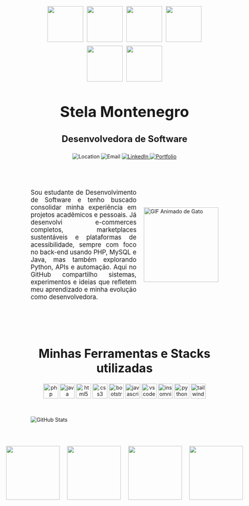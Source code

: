 <div style="display: flex; justify-content: center; flex-wrap: wrap; gap: 10px;">
  <img src="https://i.pinimg.com/originals/22/89/f2/2289f2d12ec3671717ae25b6a33b3aeb.gif" style="width: 10vw; max-width: 150px; height: auto;"/>
  <img src="https://i.pinimg.com/originals/22/89/f2/2289f2d12ec3671717ae25b6a33b3aeb.gif" style="width: 10vw; max-width: 150px; height: auto;"/>
  <img src="https://i.pinimg.com/originals/22/89/f2/2289f2d12ec3671717ae25b6a33b3aeb.gif" style="width: 10vw; max-width: 150px; height: auto;"/>
  <img src="https://i.pinimg.com/originals/22/89/f2/2289f2d12ec3671717ae25b6a33b3aeb.gif" style="width: 10vw; max-width: 150px; height: auto;"/>
  <img src="https://i.pinimg.com/originals/22/89/f2/2289f2d12ec3671717ae25b6a33b3aeb.gif" style="width: 10vw; max-width: 150px; height: auto;"/>
  <img src="https://i.pinimg.com/originals/22/89/f2/2289f2d12ec3671717ae25b6a33b3aeb.gif" style="width: 10vw; max-width: 150px; height: auto;"/>
</div>

<h1 align="center" style="font-size: 2.5rem;">Stela Montenegro</h1>
<h3 align="center" style="font-size: 1.5rem;">Desenvolvedora de Software</h3>

<div align="center">
  <img src="https://img.shields.io/badge/Location-São%20Paulo%2C%20Brasil-00B5A1?style=for-the-badge&logo=location-arrow" alt="Location" />
  <img src="https://img.shields.io/badge/Email-stelamontenegro37%40gmail.com-00B5A1?style=for-the-badge&logo=gmail" alt="Email" />
  <a href="https://www.linkedin.com/in/stelasm/">
    <img src="https://img.shields.io/badge/LinkedIn-Stela%20Montenegro-00B5A1?style=for-the-badge&logo=linkedin" alt="LinkedIn" />
  </a>
  <a href="https://stela-sm.github.io/portifolio/">
    <img src="https://img.shields.io/badge/Portfolio-stela--sm.github.io%2Fportifolio-00B5A1?style=for-the-badge&logo=github" alt="Portfolio" />
  </a>
</div>

<br><br>
<div style="display: flex; align-items: center; justify-content: center; width: 100%;">
  <p style="margin-right: 20px; font-size: 1.2em; max-width: 600px; text-align: justify;">
    Sou estudante de Desenvolvimento de Software e tenho buscado consolidar minha experiência em projetos acadêmicos e pessoais. Já desenvolvi e-commerces completos, marketplaces sustentáveis e plataformas de acessibilidade, sempre com foco no back-end usando PHP, MySQL e Java, mas também explorando Python, APIs e automação. Aqui no GitHub compartilho sistemas, experimentos e ideias que refletem meu aprendizado e minha evolução como desenvolvedora.
  </p>
  <img src="https://i.pinimg.com/originals/91/2b/1b/912b1bf673be63c2d5bbb1a2c4b8dfa3.gif" alt="GIF Animado de Gato" width="200px" height="auto" />
</div>

<br><br><br>

<h1 align="center" style="margin-top:40px; font-size: 2rem;">Minhas Ferramentas e Stacks utilizadas</h1>

<p align="center">
  <img src="https://cdn.jsdelivr.net/gh/devicons/devicon/icons/php/php-original.svg" alt="php" width="40" height="40" />
  <img src="https://cdn.jsdelivr.net/gh/devicons/devicon/icons/java/java-original.svg" alt="java" width="40" height="40" />
  <img src="https://cdn.jsdelivr.net/gh/devicons/devicon/icons/html5/html5-original.svg" alt="html5" width="40" height="40" />
  <img src="https://cdn.jsdelivr.net/gh/devicons/devicon/icons/css3/css3-original.svg" alt="css3" width="40" height="40" />
  <img src="https://cdn.jsdelivr.net/gh/devicons/devicon/icons/bootstrap/bootstrap-original.svg" alt="bootstrap" width="40" height="40" />
  <img src="https://cdn.jsdelivr.net/gh/devicons/devicon/icons/javascript/javascript-original.svg" alt="javascript" width="40" height="40" />
  <img src="https://cdn.jsdelivr.net/gh/devicons/devicon/icons/vscode/vscode-original.svg" alt="vscode" width="40" height="40" />
  <img src="https://cdn.jsdelivr.net/gh/devicons/devicon/icons/insomnia/insomnia-original.svg" alt="insomnia" width="40" height="40" />
  <img src="https://cdn.jsdelivr.net/gh/devicons/devicon/icons/python/python-original.svg" alt="python" width="40" height="40" />
  <img src="https://cdn.jsdelivr.net/gh/devicons/devicon/icons/tailwindcss/tailwindcss-original.svg" alt="tailwindcss" width="40" height="40" />
</p>

<br>

<!-- GitHub Stats Section -->
![GitHub Stats](https://github-readme-stats.vercel.app/api?username=stela-sm&show_icons=true&theme=tokyonight)

<br><br>

<!-- Animated Image Section -->
<div style="display: flex; justify-content: center; gap: 20px;">
  <img src="https://i.pinimg.com/originals/6a/66/24/6a6624d2a3929ad37419214b02a7640d.gif" style="width: 15vw; max-width: 150px; height: auto; border: none;" />
  <img src="https://i.pinimg.com/originals/6a/66/24/6a6624d2a3929ad37419214b02a7640d.gif" style="width: 15vw; max-width: 150px; height: auto; border: none;" />
  <img src="https://i.pinimg.com/originals/6a/66/24/6a6624d2a3929ad37419214b02a7640d.gif" style="width: 15vw; max-width: 150px; height: auto; border: none;" />
  <img src="https://i.pinimg.com/originals/6a/66/24/6a6624d2a3929ad37419214b02a7640d.gif" style="width: 15vw; max-width: 150px; height: auto; border: none;" />
</div>


